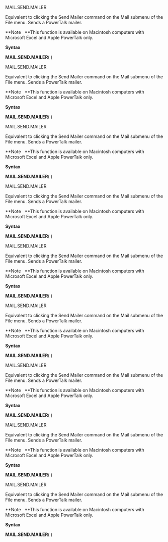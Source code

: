 MAIL.SEND.MAILER

Equivalent to clicking the Send Mailer command on the Mail submenu of
the File menu. Sends a PowerTalk mailer.

**Note   **This function is available on Macintosh computers with
Microsoft Excel and Apple PowerTalk only.

**Syntax**

**MAIL.SEND.MAILER**( )


MAIL.SEND.MAILER

Equivalent to clicking the Send Mailer command on the Mail submenu of
the File menu. Sends a PowerTalk mailer.

**Note   **This function is available on Macintosh computers with
Microsoft Excel and Apple PowerTalk only.

**Syntax**

**MAIL.SEND.MAILER**( )


MAIL.SEND.MAILER

Equivalent to clicking the Send Mailer command on the Mail submenu of
the File menu. Sends a PowerTalk mailer.

**Note   **This function is available on Macintosh computers with
Microsoft Excel and Apple PowerTalk only.

**Syntax**

**MAIL.SEND.MAILER**( )


MAIL.SEND.MAILER

Equivalent to clicking the Send Mailer command on the Mail submenu of
the File menu. Sends a PowerTalk mailer.

**Note   **This function is available on Macintosh computers with
Microsoft Excel and Apple PowerTalk only.

**Syntax**

**MAIL.SEND.MAILER**( )


MAIL.SEND.MAILER

Equivalent to clicking the Send Mailer command on the Mail submenu of
the File menu. Sends a PowerTalk mailer.

**Note   **This function is available on Macintosh computers with
Microsoft Excel and Apple PowerTalk only.

**Syntax**

**MAIL.SEND.MAILER**( )


MAIL.SEND.MAILER

Equivalent to clicking the Send Mailer command on the Mail submenu of
the File menu. Sends a PowerTalk mailer.

**Note   **This function is available on Macintosh computers with
Microsoft Excel and Apple PowerTalk only.

**Syntax**

**MAIL.SEND.MAILER**( )


MAIL.SEND.MAILER

Equivalent to clicking the Send Mailer command on the Mail submenu of
the File menu. Sends a PowerTalk mailer.

**Note   **This function is available on Macintosh computers with
Microsoft Excel and Apple PowerTalk only.

**Syntax**

**MAIL.SEND.MAILER**( )


MAIL.SEND.MAILER

Equivalent to clicking the Send Mailer command on the Mail submenu of
the File menu. Sends a PowerTalk mailer.

**Note   **This function is available on Macintosh computers with
Microsoft Excel and Apple PowerTalk only.

**Syntax**

**MAIL.SEND.MAILER**( )


MAIL.SEND.MAILER

Equivalent to clicking the Send Mailer command on the Mail submenu of
the File menu. Sends a PowerTalk mailer.

**Note   **This function is available on Macintosh computers with
Microsoft Excel and Apple PowerTalk only.

**Syntax**

**MAIL.SEND.MAILER**( )


